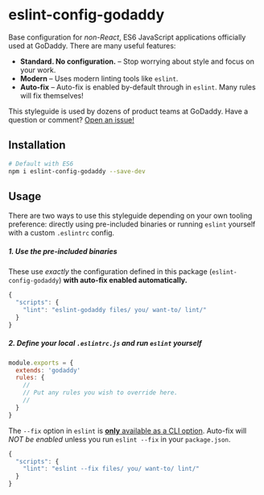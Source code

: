 # eslint-config-godaddy

Base configuration for _non-React_, ES6 JavaScript applications officially used at GoDaddy. There are many useful features:

- **Standard. No configuration.** – Stop worrying about style and focus on your work.
- **Modern** – Uses modern linting tools like `eslint`.
- **Auto-fix** – Auto-fix is enabled by-default through in `eslint`. Many rules will fix themselves!

This styleguide is used by dozens of product teams at GoDaddy. Have a question or comment? [Open an issue!](https://github.com/godaddy/javascript/issues/new)

## Installation

``` sh
# Default with ES6
npm i eslint-config-godaddy --save-dev
```

## Usage

There are two ways to use this styleguide depending on your own tooling preference: directly using pre-included binaries or running `eslint` yourself with a custom `.eslintrc` config.

##### 1. Use the pre-included binaries

These use _exactly_ the configuration defined in this  package (`eslint-config-godaddy`) **with auto-fix enabled automatically.**

``` js
{
  "scripts": {
    "lint": "eslint-godaddy files/ you/ want-to/ lint/"
  }
}
```

##### 2. Define your local `.eslintrc.js` and run `eslint` yourself

``` js
module.exports = {
  extends: 'godaddy'
  rules: {
    //
    // Put any rules you wish to override here.
    //
  }
}
```

The `--fix` option in `eslint` is [**only** available as a CLI option](https://github.com/eslint/eslint/issues/8041). Auto-fix will _NOT be enabled_ unless you run `eslint --fix` in your `package.json`.

``` js
{
  "scripts": {
    "lint": "eslint --fix files/ you/ want-to/ lint/"
  }
}
```
